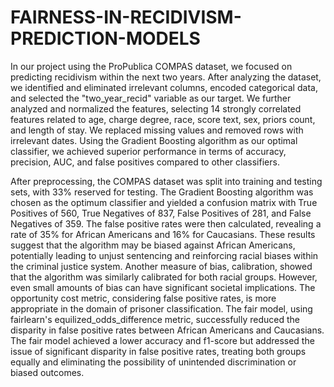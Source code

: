 # FAIRNESS-IN-RECIDIVISM-PREDICTION-MODELS

In our project using the ProPublica COMPAS dataset, we focused on predicting recidivism within the next two years. After analyzing the dataset, we identified and eliminated irrelevant columns, encoded categorical data, and selected the "two_year_recid" variable as our target. We further analyzed and normalized the features, selecting 14 strongly correlated features related to age, charge degree, race, score text, sex, priors count, and length of stay. We replaced missing values and removed rows with irrelevant dates. Using the Gradient Boosting algorithm as our optimal classifier, we achieved superior performance in terms of accuracy, precision, AUC, and false positives compared to other classifiers.

After preprocessing, the COMPAS dataset was split into training and testing sets, with 33% reserved for testing. The Gradient Boosting algorithm was chosen as the optimum classifier and yielded a confusion matrix with True Positives of 560, True Negatives of 837, False Positives of 281, and False Negatives of 359. The false positive rates were then calculated, revealing a rate of 35% for African Americans and 16% for Caucasians. These results suggest that the algorithm may be biased against African Americans, potentially leading to unjust sentencing and reinforcing racial biases within the criminal justice system. Another measure of bias, calibration, showed that the algorithm was similarly calibrated for both racial groups. However, even small amounts of bias can have significant societal implications. The opportunity cost metric, considering false positive rates, is more appropriate in the domain of prisoner classification. The fair model, using fairlearn's equilized_odds_difference metric, successfully reduced the disparity in false positive rates between African Americans and Caucasians. The fair model achieved a lower accuracy and f1-score but addressed the issue of significant disparity in false positive rates, treating both groups equally and eliminating the possibility of unintended discrimination or biased outcomes.
